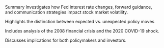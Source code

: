 Summary
Investigates how Fed interest rate changes, forward guidance, and communication strategies impact stock market volatility.

Highlights the distinction between expected vs. unexpected policy moves.

Includes analysis of the 2008 financial crisis and the 2020 COVID-19 shock.

Discusses implications for both policymakers and investors.
